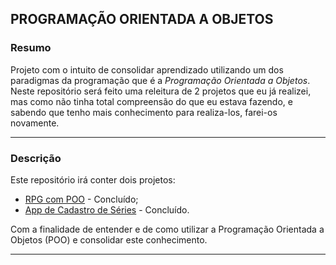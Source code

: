 ## PROGRAMAÇÃO ORIENTADA A OBJETOS

### Resumo

Projeto com o intuito de consolidar aprendizado utilizando um dos paradigmas da programação que é a *Programação Orientada a Objetos*. Neste repositório será feito uma releitura de 2 projetos que eu já realizei, mas como não tinha total compreensão do que eu estava fazendo, e sabendo que tenho mais conhecimento para realiza-los, farei-os novamente.

---

### Descrição

Este repositório irá conter dois projetos:

- [RPG com POO](https://github.com/SirGustv/poo-fundamentals/tree/main/RPGComPOO) - Concluído;
- [App de Cadastro de Séries](https://github.com/SirGustv/poo-fundamentals/tree/main/AppCadastroSerie) - Concluído.

Com a finalidade de entender e de como utilizar a Programação Orientada a Objetos (POO) e consolidar este conhecimento.

---

